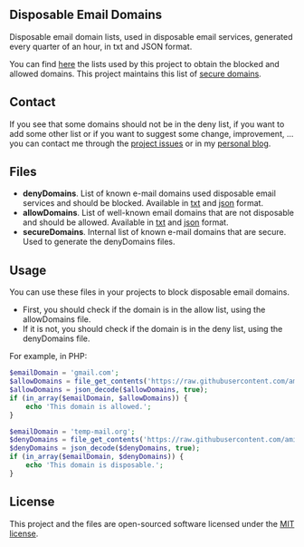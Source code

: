 ## Disposable Email Domains

Disposable email domain lists, used in disposable email services, generated every quarter of an hour, in txt and JSON format.

You can find [here](https://github.com/amieiro/disposable-email-domains/blob/master/creator/app/Console/Commands/CreateDisposableEmailDomainsFilesCommand.php#L11) the lists used by this project to obtain the blocked and allowed domains. This project maintains this list of [secure domains](https://github.com/amieiro/disposable-email-domains/blob/master/secureDomains.txt).

## Contact

If you see that some domains should not be in the deny list, if you want to add some other list or if you want 
to suggest some change, improvement, ... you can contact me through the 
[project issues](https://github.com/amieiro/disposable-email-domains/issues) or in my 
[personal blog](https://www.jesusamieiro.com/contactaconmigo/).

## Files

- **denyDomains**. List of known e-mail domains used disposable email services and should be blocked. Available in [txt](https://raw.githubusercontent.com/amieiro/disposable-email-domains/master/denyDomains.txt) and [json](https://raw.githubusercontent.com/amieiro/disposable-email-domains/master/denyDomains.json) format.
- **allowDomains**. List of well-known email domains that are not disposable and should be allowed. Available in [txt](https://raw.githubusercontent.com/amieiro/disposable-email-domains/master/allowDomains.txt) and [json](https://raw.githubusercontent.com/amieiro/disposable-email-domains/master/allowDomains.json) format.
- **secureDomains**. Internal list of known e-mail domains that are secure. Used to generate the denyDomains files.

## Usage

You can use these files in your projects to block disposable email domains. 
- First, you should check if the domain is in the allow list, using the allowDomains file. 
- If it is not, you should check if the domain is in the deny list, using the denyDomains file.

For example, in PHP:

```php
$emailDomain = 'gmail.com';
$allowDomains = file_get_contents('https://raw.githubusercontent.com/amieiro/disposable-email-domains/master/allowDomains.json');
$allowDomains = json_decode($allowDomains, true);
if (in_array($emailDomain, $allowDomains)) {
    echo 'This domain is allowed.';
}

$emailDomain = 'temp-mail.org';
$denyDomains = file_get_contents('https://raw.githubusercontent.com/amieiro/disposable-email-domains/master/denyDomains.json');
$denyDomains = json_decode($denyDomains, true);
if (in_array($emailDomain, $denyDomains)) {
    echo 'This domain is disposable.';
}
```

## License

This project and the files are open-sourced software licensed under the [MIT license](https://opensource.org/licenses/MIT).
